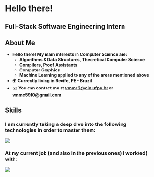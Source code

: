 Hello there!
=====================================================================================================================================================

Full-Stack Software Engineering Intern
--------------------------------------------------------------------------------

## About Me
* __Hello there! My main interests in Computer Science are:__
  * __Algorithms & Data Structures, Theoretical Computer Science__
  * __Compilers, Proof Assistants__
  * __Computer Graphics__
  * __Machine Learning applied to any of the areas mentioned above__
*   🌍  __Currently living in Recife, PE - Brazil__
*   ✉️  __You can contact me at [vmmc2@cin.ufpe.br](mailto:vmmc2@cin.ufpe.br) or [vmmc5910@gmail.com](mailto:vmmc5910@gmail.com)__

## Skills 
<h3> I am currently taking a deep dive into the following technologies in order to master them: </p>
<p align="left">
  <a href="https://skillicons.dev">
    <img src="https://skillicons.dev/icons?i=rust,python,coq" />
  </a>
</p>

<h3> At my current job (and also in the previous ones) I work(ed) with: </p>
<p align="left">
  <a href="https://skillicons.dev">
    <img src="https://skillicons.dev/icons?i=js,css,html,ts,react,tailwind,ruby,rails,postgresql" />
  </a>
</p>

